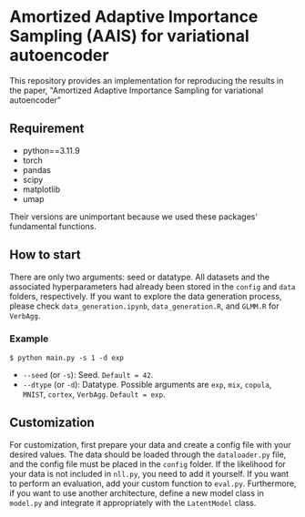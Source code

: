 # Amortized Adaptive Importance Sampling (AAIS) for variational autoencoder
This repository provides an implementation for reproducing the results in the paper, "Amortized Adaptive Importance Sampling for variational autoencoder"

## Requirement
* python==3.11.9
* torch
* pandas
* scipy
* matplotlib
* umap
  
Their versions are unimportant because we used these packages' fundamental functions. 

## How to start
There are only two arguments: seed or datatype. 
All datasets and the associated hyperparameters had already been stored in the `config` and `data` folders, respectively. 
If you want to explore the data generation process, please check `data_generation.ipynb`, `data_generation.R`, and `GLMM.R` for `VerbAgg`.

### Example
    $ python main.py -s 1 -d exp
* `--seed` (or `-s`): Seed. `Default = 42`.
* `--dtype` (or `-d`): Datatype. Possible arguments are `exp`, `mix`, `copula`, `MNIST`, `cortex`, `VerbAgg`. `Default = exp`.

## Customization
For customization, first prepare your data and create a config file with your desired values. 
The data should be loaded through the `dataloader.py` file, and the config file must be placed in the `config` folder. 
If the likelihood for your data is not included in `nll.py`, you need to add it yourself. 
If you want to perform an evaluation, add your custom function to `eval.py`.
Furthermore, if you want to use another architecture, define a new model class in `model.py` and integrate it appropriately with the `LatentModel` class.

